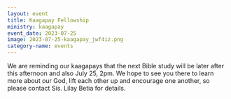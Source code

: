 ```yaml
---
layout: event
title: Kaagapay Fellowship
ministry: kaagapay
event_date: 2023-07-25
image: 2023-07-25-kaagapay_jwf4iz.png
category-name: events
---
```


We are reminding our kaagapays that the next Bible study will be later after this afternoon and also July 25, 2pm. We hope to see you there to learn more about our God, lift each other up and encourage one another, so please contact Sis. Lilay Betia for details. 